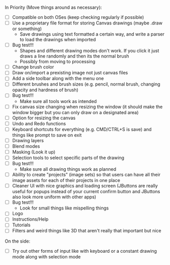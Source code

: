 In Priority (Move things around as necessary):
- [ ] Compatible on both OSes (keep checking regularly if possible)
- [ ] Use a proprietary file format for storing Canvas drawings (maybe .draw or something)
  - Save drawings using text formatted a certain way, and write a parser to load the drawings when imported
- [ ] Bug test!!!
  - Shapes and different drawing modes don't work. If you click it just draws a line randomly and then its the normal brush
  - Possibly from moving to processing
- [ ] Change brush color
- [ ] Draw on/import a prexisting image not just canvas files
- [ ] Add a side toolbar along with the menu one
- [ ] Different brushes and brush sizes (e.g. pencil, normal brush, changing opacity and hardness of brush)
- [ ] Bug test!!!
  - Make sure all tools work as intended
- [ ] Fix canvas size changing when resizing the window (it should make the window bigger but you can only draw on a designated area)
- [ ] Option for resizing the canvas
- [ ] Undo and Redo functions
- [ ] Keyboard shortcuts for everything (e.g. CMD/CTRL+S is save) and things like prompt to save on exit
- [ ] Drawing layers
- [ ] Blend modes
- [ ] Masking (Look it up)
- [ ] Selection tools to select specific parts of the drawing
- [ ] Bug test!!!
  - Make sure all drawing things work as planned
- [ ] Ability to create "projects" (image sets) so that users can have all their image assets for each of their projects in one place
- [ ] Cleaner UI with nice graphics and loading screen (JButtons are really useful for popups instead of your current confirm button and JButtons also look more uniform with other apps)
- [ ] Bug test!!!
  - Look for small things like mispelling things
- [ ] Logo
- [ ] Instructions/Help
- [ ] Tutorials
- [ ] Filters and weird things like 3D that aren't really that important but nice

On the side:
- [ ] Try out other forms of input like with keyboard or a constant drawing mode along with selection mode
